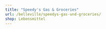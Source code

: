 ```yaml
---
title: "Speedy's Gas & Groceries"
url: /belleville/speedys-gas-und-groceries/
shop: Lebensmittel
---
```

